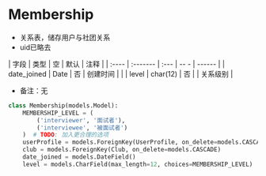 # Membership
    
-  关系表，储存用户与社团关系
- uid已略去

| 字段        | 类型     | 空   | 默认     | 注释     |
| :----       | :------- | :--- | -- -     | ------   |
| date_joined | Date     | 否   | 创建时间 |          |
| level       | char(12) | 否   |          | 关系级别 |

- 备注：无

```Python
class Membership(models.Model):
    MEMBERSHIP_LEVEL = (
        ('interviewer', '面试者'),
        ('interviewee', '被面试者')
    )  # TODO: 加入更合理的选项
    userProfile = models.ForeignKey(UserProfile, on_delete=models.CASCADE)
    club = models.ForeignKey(Club, on_delete=models.CASCADE)
    date_joined = models.DateField()
    level = models.CharField(max_length=12, choices=MEMBERSHIP_LEVEL)
```